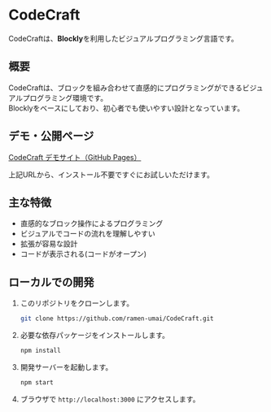 # CodeCraft

CodeCraftは、**Blockly**を利用したビジュアルプログラミング言語です。

## 概要

CodeCraftは、ブロックを組み合わせて直感的にプログラミングができるビジュアルプログラミング環境です。  
Blocklyをベースにしており、初心者でも使いやすい設計となっています。

## デモ・公開ページ

[CodeCraft デモサイト（GitHub Pages）](https://ramen-umai.github.io/cc/sin.html)

上記URLから、インストール不要ですぐにお試しいただけます。

## 主な特徴

- 直感的なブロック操作によるプログラミング
- ビジュアルでコードの流れを理解しやすい
- 拡張が容易な設計
- コードが表示される(コードがオープン)

## ローカルでの開発

1. このリポジトリをクローンします。

   ```sh
   git clone https://github.com/ramen-umai/CodeCraft.git
   ```

2. 必要な依存パッケージをインストールします。

   ```sh
   npm install
   ```

3. 開発サーバーを起動します。

   ```sh
   npm start
   ```

4. ブラウザで `http://localhost:3000` にアクセスします。
